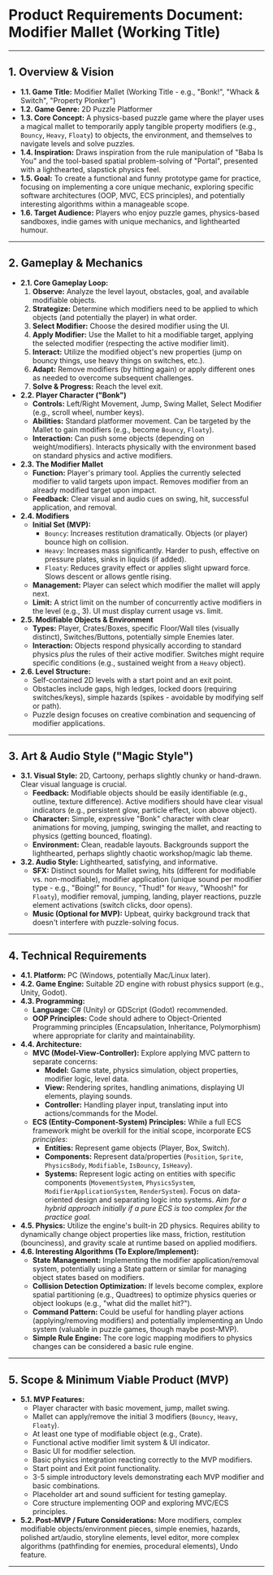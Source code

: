 # Product Requirements Document: Modifier Mallet (Working Title)

---

## 1. Overview & Vision

*   **1.1. Game Title:** Modifier Mallet (Working Title - e.g., "Bonk!", "Whack & Switch", "Property Plonker")
*   **1.2. Game Genre:** 2D Puzzle Platformer
*   **1.3. Core Concept:** A physics-based puzzle game where the player uses a magical mallet to temporarily apply tangible property modifiers (e.g., `Bouncy`, `Heavy`, `Floaty`) to objects, the environment, and themselves to navigate levels and solve puzzles.
*   **1.4. Inspiration:** Draws inspiration from the rule manipulation of "Baba Is You" and the tool-based spatial problem-solving of "Portal", presented with a lighthearted, slapstick physics feel.
*   **1.5. Goal:** To create a functional and funny prototype game for practice, focusing on implementing a core unique mechanic, exploring specific software architectures (OOP, MVC, ECS principles), and potentially interesting algorithms within a manageable scope.
*   **1.6. Target Audience:** Players who enjoy puzzle games, physics-based sandboxes, indie games with unique mechanics, and lighthearted humour.

---

## 2. Gameplay & Mechanics

*   **2.1. Core Gameplay Loop:**
    1.  **Observe:** Analyze the level layout, obstacles, goal, and available modifiable objects.
    2.  **Strategize:** Determine which modifiers need to be applied to which objects (and potentially the player) in what order.
    3.  **Select Modifier:** Choose the desired modifier using the UI.
    4.  **Apply Modifier:** Use the Mallet to hit a modifiable target, applying the selected modifier (respecting the active modifier limit).
    5.  **Interact:** Utilize the modified object's new properties (jump on bouncy things, use heavy things on switches, etc.).
    6.  **Adapt:** Remove modifiers (by hitting again) or apply different ones as needed to overcome subsequent challenges.
    7.  **Solve & Progress:** Reach the level exit.
*   **2.2. Player Character ("Bonk")**
    *   **Controls:** Left/Right Movement, Jump, Swing Mallet, Select Modifier (e.g., scroll wheel, number keys).
    *   **Abilities:** Standard platformer movement. Can be targeted by the Mallet to gain modifiers (e.g., become `Bouncy`, `Floaty`).
    *   **Interaction:** Can push some objects (depending on weight/modifiers). Interacts physically with the environment based on standard physics and active modifiers.
*   **2.3. The Modifier Mallet**
    *   **Function:** Player's primary tool. Applies the currently selected modifier to valid targets upon impact. Removes modifier from an already modified target upon impact.
    *   **Feedback:** Clear visual and audio cues on swing, hit, successful application, and removal.
*   **2.4. Modifiers**
    *   **Initial Set (MVP):**
        *   `Bouncy`: Increases restitution dramatically. Objects (or player) bounce high on collision.
        *   `Heavy`: Increases mass significantly. Harder to push, effective on pressure plates, sinks in liquids (if added).
        *   `Floaty`: Reduces gravity effect or applies slight upward force. Slows descent or allows gentle rising.
    *   **Management:** Player can select which modifier the mallet will apply next.
    *   **Limit:** A strict limit on the number of concurrently active modifiers in the level (e.g., 3). UI must display current usage vs. limit.
*   **2.5. Modifiable Objects & Environment**
    *   **Types:** Player, Crates/Boxes, specific Floor/Wall tiles (visually distinct), Switches/Buttons, potentially simple Enemies later.
    *   **Interaction:** Objects respond physically according to standard physics *plus* the rules of their active modifier. Switches might require specific conditions (e.g., sustained weight from a `Heavy` object).
*   **2.6. Level Structure:**
    *   Self-contained 2D levels with a start point and an exit point.
    *   Obstacles include gaps, high ledges, locked doors (requiring switches/keys), simple hazards (spikes - avoidable by modifying self or path).
    *   Puzzle design focuses on creative combination and sequencing of modifier applications.

---

## 3. Art & Audio Style ("Magic Style")

*   **3.1. Visual Style:** 2D, Cartoony, perhaps slightly chunky or hand-drawn. Clear visual language is crucial.
    *   **Feedback:** Modifiable objects should be easily identifiable (e.g., outline, texture difference). Active modifiers should have clear visual indicators (e.g., persistent glow, particle effect, icon above object).
    *   **Character:** Simple, expressive "Bonk" character with clear animations for moving, jumping, swinging the mallet, and reacting to physics (getting bounced, floating).
    *   **Environment:** Clean, readable layouts. Backgrounds support the lighthearted, perhaps slightly chaotic workshop/magic lab theme.
*   **3.2. Audio Style:** Lighthearted, satisfying, and informative.
    *   **SFX:** Distinct sounds for Mallet swing, hits (different for modifiable vs. non-modifiable), modifier application (unique sound per modifier type - e.g., "Boing!" for `Bouncy`, "Thud!" for `Heavy`, "Whoosh!" for `Floaty`), modifier removal, jumping, landing, player reactions, puzzle element activations (switch clicks, door opens).
    *   **Music (Optional for MVP):** Upbeat, quirky background track that doesn't interfere with puzzle-solving focus.

---

## 4. Technical Requirements

*   **4.1. Platform:** PC (Windows, potentially Mac/Linux later).
*   **4.2. Game Engine:** Suitable 2D engine with robust physics support (e.g., Unity, Godot).
*   **4.3. Programming:**
    *   **Language:** C# (Unity) or GDScript (Godot) recommended.
    *   **OOP Principles:** Code should adhere to Object-Oriented Programming principles (Encapsulation, Inheritance, Polymorphism) where appropriate for clarity and maintainability.
*   **4.4. Architecture:**
    *   **MVC (Model-View-Controller):** Explore applying MVC pattern to separate concerns:
        *   **Model:** Game state, physics simulation, object properties, modifier logic, level data.
        *   **View:** Rendering sprites, handling animations, displaying UI elements, playing sounds.
        *   **Controller:** Handling player input, translating input into actions/commands for the Model.
    *   **ECS (Entity-Component-System) Principles:** While a full ECS framework might be overkill for the initial scope, incorporate ECS *principles*:
        *   **Entities:** Represent game objects (Player, Box, Switch).
        *   **Components:** Represent data/properties (`Position`, `Sprite`, `PhysicsBody`, `Modifiable`, `IsBouncy`, `IsHeavy`).
        *   **Systems:** Represent logic acting on entities with specific components (`MovementSystem`, `PhysicsSystem`, `ModifierApplicationSystem`, `RenderSystem`). Focus on data-oriented design and separating logic into systems. *Aim for a hybrid approach initially if a pure ECS is too complex for the practice goal.*
*   **4.5. Physics:** Utilize the engine's built-in 2D physics. Requires ability to dynamically change object properties like mass, friction, restitution (bounciness), and gravity scale at runtime based on applied modifiers.
*   **4.6. Interesting Algorithms (To Explore/Implement):**
    *   **State Management:** Implementing the modifier application/removal system, potentially using a State pattern or similar for managing object states based on modifiers.
    *   **Collision Detection Optimization:** If levels become complex, explore spatial partitioning (e.g., Quadtrees) to optimize physics queries or object lookups (e.g., "what did the mallet hit?").
    *   **Command Pattern:** Could be useful for handling player actions (applying/removing modifiers) and potentially implementing an Undo system (valuable in puzzle games, though maybe post-MVP).
    *   **Simple Rule Engine:** The core logic mapping modifiers to physics changes can be considered a basic rule engine.

---

## 5. Scope & Minimum Viable Product (MVP)

*   **5.1. MVP Features:**
    *   Player character with basic movement, jump, mallet swing.
    *   Mallet can apply/remove the initial 3 modifiers (`Bouncy`, `Heavy`, `Floaty`).
    *   At least one type of modifiable object (e.g., Crate).
    *   Functional active modifier limit system & UI indicator.
    *   Basic UI for modifier selection.
    *   Basic physics integration reacting correctly to the MVP modifiers.
    *   Start point and Exit point functionality.
    *   3-5 simple introductory levels demonstrating each MVP modifier and basic combinations.
    *   Placeholder art and sound sufficient for testing gameplay.
    *   Core structure implementing OOP and exploring MVC/ECS principles.
*   **5.2. Post-MVP / Future Considerations:** More modifiers, complex modifiable objects/environment pieces, simple enemies, hazards, polished art/audio, storyline elements, level editor, more complex algorithms (pathfinding for enemies, procedural elements), Undo feature.

---